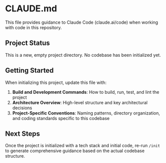 # CLAUDE.md

This file provides guidance to Claude Code (claude.ai/code) when working with code in this repository.

## Project Status

This is a new, empty project directory. No codebase has been initialized yet.

## Getting Started

When initializing this project, update this file with:

1. **Build and Development Commands**: How to build, run, test, and lint the project
2. **Architecture Overview**: High-level structure and key architectural decisions
3. **Project-Specific Conventions**: Naming patterns, directory organization, and coding standards specific to this codebase

## Next Steps

Once the project is initialized with a tech stack and initial code, re-run `/init` to generate comprehensive guidance based on the actual codebase structure.
